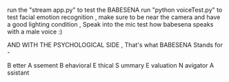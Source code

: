 run the "stream app.py" to test the BABESENA
run "python voiceTest.py" to test facial emotion recognition , make sure to be near the camera and have a good lighting condition , Speak into the mic test how babesena speaks with a male voice :) 

AND WITH THE PSYCHOLOGICAL SIDE , That's what BABESENA Stands for - 

B etter A ssement B ehavioral E thical S ummary E valuation N avigator A ssistant
